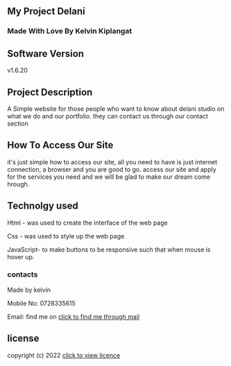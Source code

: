 ## My Project Delani


### Made With Love By Kelvin Kiplangat

## Software Version

v1.6.20

## Project Description

A Simple website for those people who want to know about delani studio on what we do and our portfolio. they can contact us through our contact section

## How To Access Our Site

it's just simple how to access our site, all you need to have is just internet connection, a browser and you are good to go. access our site and apply for the services you need and we will be glad to make our dream come hrough.

## Technolgy used

Html - was used to create the interface of the web page

Css - was used to style up the web page

JavaScript- to make buttons to be responsive such that when mouse is hover up.

### contacts

Made by kelvin

Mobile No: 0728335615

Email: find me on [click to find me through mail](kelvinkipla@gmail.com) 

## license

copyright (c) 2022 [click to view licence](license)
